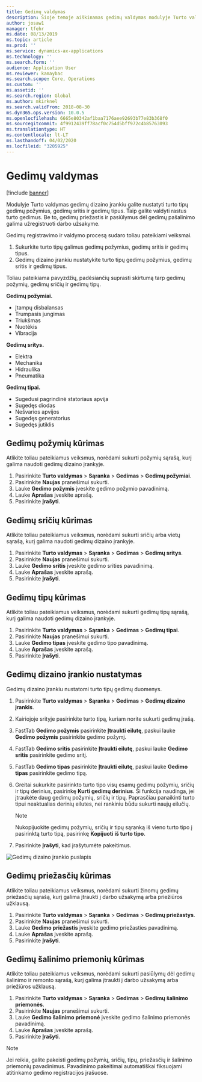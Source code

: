 ```yaml
---
title: Gedimų valdymas
description: Šioje temoje aiškinamas gedimų valdymas modulyje Turto valdymas.
author: josaw1
manager: tfehr
ms.date: 08/13/2019
ms.topic: article
ms.prod: ''
ms.service: dynamics-ax-applications
ms.technology: ''
ms.search.form: ''
audience: Application User
ms.reviewer: kamaybac
ms.search.scope: Core, Operations
ms.custom: ''
ms.assetid: ''
ms.search.region: Global
ms.author: mkirknel
ms.search.validFrom: 2018-08-30
ms.dyn365.ops.version: 10.0.5
ms.openlocfilehash: 6665e80342af1baa7176aee92693b77e83b368f0
ms.sourcegitcommit: 4f9912439ff78acf0c754d5bff972c4b85763093
ms.translationtype: HT
ms.contentlocale: lt-LT
ms.lasthandoff: 04/02/2020
ms.locfileid: "3205925"
---
```

# <a name="fault-management"></a>Gedimų valdymas

[!include [banner](../../includes/banner.md)]

 

Modulyje Turto valdymas gedimų dizaino įrankiu galite nustatyti turto tipų gedimų požymius, gedimų sritis ir gedimų tipus. Taip galite valdyti rastus turto gedimus. Be to, gedimų priežastis ir pasiūlymus dėl gedimų pašalinimo galima užregistruoti darbo užsakyme.

Gedimų registravimo ir valdymo procesą sudaro toliau pateikiami veiksmai.

1. Sukurkite turto tipų galimus gedimų požymius, gedimų sritis ir gedimų tipus.
2. Gedimų dizaino įrankiu nustatykite turto tipų gedimų požymius, gedimų sritis ir gedimų tipus.

Toliau pateikiama pavyzdžių, padėsiančių suprasti skirtumą tarp gedimų požymių, gedimų sričių ir gedimų tipų.

**Gedimų požymiai.**

- Įtampų disbalansas
- Trumpasis jungimas
- Triukšmas
- Nuotėkis
- Vibracija

**Gedimų sritys.**

- Elektra
- Mechanika
- Hidraulika
- Pneumatika

**Gedimų tipai.**

- Sugedusi pagrindinė statoriaus apvija
- Sugedęs diodas
- Nešvarios apvijos
- Sugedęs generatorius
- Sugedęs jutiklis

## <a name="create-fault-symptoms"></a>Gedimų požymių kūrimas

Atlikite toliau pateikiamus veiksmus, norėdami sukurti požymių sąrašą, kurį galima naudoti gedimų dizaino įrankyje.

1. Pasirinkite **Turto valdymas** \> **Sąranka** \> **Gedimas** \> **Gedimų požymiai**.
2. Pasirinkite **Naujas** pranešimui sukurti.
3. Lauke **Gedimo požymis** įveskite gedimo požymio pavadinimą.
4. Lauke **Aprašas** įveskite aprašą.
5. Pasirinkite **Įrašyti**.

## <a name="create-fault-areas"></a>Gedimų sričių kūrimas

Atlikite toliau pateikiamus veiksmus, norėdami sukurti sričių arba vietų sąrašą, kurį galima naudoti gedimų dizaino įrankyje.

1. Pasirinkite **Turto valdymas** \> **Sąranka** \> **Gedimas** \> **Gedimų sritys**.
2. Pasirinkite **Naujas** pranešimui sukurti.
3. Lauke **Gedimo sritis** įveskite gedimo srities pavadinimą.
4. Lauke **Aprašas** įveskite aprašą.
5. Pasirinkite **Įrašyti**.

## <a name="create-fault-types"></a>Gedimų tipų kūrimas

Atlikite toliau pateikiamus veiksmus, norėdami sukurti gedimų tipų sąrašą, kurį galima naudoti gedimų dizaino įrankyje.

1. Pasirinkite **Turto valdymas** \> **Sąranka** \> **Gedimas** \> **Gedimų tipai**.
2. Pasirinkite **Naujas** pranešimui sukurti.
3. Lauke **Gedimo tipas** įveskite gedimo tipo pavadinimą.
4. Lauke **Aprašas** įveskite aprašą.
5. Pasirinkite **Įrašyti**.

## <a name="set-up-the-fault-designer"></a>Gedimų dizaino įrankio nustatymas

Gedimų dizaino įrankiu nustatomi turto tipų gedimų duomenys.

1. Pasirinkite **Turto valdymas** \> **Sąranka** \> **Gedimas** \> **Gedimų dizaino įrankis**.
2. Kairiojoje srityje pasirinkite turto tipą, kuriam norite sukurti gedimų įrašą.
3. FastTab **Gedimo požymis** pasirinkite **Įtraukti eilutę**, paskui lauke **Gedimo požymis** pasirinkite gedimo požymį.
4. FastTab **Gedimo sritis** pasirinkite **Įtraukti eilutę**, paskui lauke **Gedimo sritis** pasirinkite gedimo sritį.
5. FastTab **Gedimo tipas** pasirinkite **Įtraukti eilutę**, paskui lauke **Gedimo tipas** pasirinkite gedimo tipą.
6. Greitai sukurkite pasirinkto turto tipo visų esamų gedimų požymių, sričių ir tipų derinius, pasirinkę **Kurti gedimų derinius**. Ši funkcija naudinga, jei įtraukėte daug gedimų požymių, sričių ir tipų. Paprasčiau panaikinti turto tipui neaktualias derinių eilutes, nei rankiniu būdu sukurti naujų eilučių.

    > [!NOTE]
    > Nukopijuokite gedimų požymių, sričių ir tipų sąranką iš vieno turto tipo į pasirinktą turto tipą, pasirinkę **Kopijuoti iš turto tipo**.

7. Pasirinkite **Įrašyti**, kad įrašytumėte pakeitimus.

![Gedimų dizaino įrankio puslapis](media/21-setup-for-work-orders.png)

## <a name="create-fault-causes"></a>Gedimų priežasčių kūrimas

Atlikite toliau pateikiamus veiksmus, norėdami sukurti žinomų gedimų priežasčių sąrašą, kurį galima įtraukti į darbo užsakymą arba priežiūros užklausą.

1. Pasirinkite **Turto valdymas** \> **Sąranka** \> **Gedimas** \> **Gedimų priežastys**.
2. Pasirinkite **Naujas** pranešimui sukurti.
3. Lauke **Gedimo priežastis** įveskite gedimo priežasties pavadinimą.
4. Lauke **Aprašas** įveskite aprašą.
5. Pasirinkite **Įrašyti**.

## <a name="create-fault-remedies"></a>Gedimų šalinimo priemonių kūrimas

Atlikite toliau pateikiamus veiksmus, norėdami sukurti pasiūlymų dėl gedimų šalinimo ir remonto sąrašą, kurį galima įtraukti į darbo užsakymą arba priežiūros užklausą.

1. Pasirinkite **Turto valdymas** \> **Sąranka** \> **Gedimas** \> **Gedimų šalinimo priemonės**.
2. Pasirinkite **Naujas** pranešimui sukurti.
3. Lauke **Gedimo šalinimo priemonė** įveskite gedimo šalinimo priemonės pavadinimą.
4. Lauke **Aprašas** įveskite aprašą.
5. Pasirinkite **Įrašyti**.

> [!NOTE]
> Jei reikia, galite pakeisti gedimų požymių, sričių, tipų, priežasčių ir šalinimo priemonių pavadinimus. Pavadinimo pakeitimai automatiškai fiksuojami atitinkamo gedimo registracijos įrašuose.
